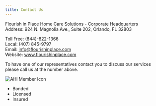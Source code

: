 ```yaml
---
title: Contact Us
---
```

Flourish in Place Home Care Solutions - Corporate Headquarters   
Address: 924 N. Magnolia Ave., Suite 202, Orlando, FL 32803

Toll Free: (844)-822-1366  
Local: (407) 845-9797  
Email: info@flourishinplace.com  
Website: www.flourishinplace.com  

To have one of our representatives contact you to discuss our services please call us at the number above.

![AHI Member Icon](/images/AHI-member-icon.jpg)

* Bonded
* Licensed
* Insured
